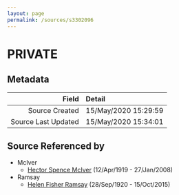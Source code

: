 ```yaml
---
layout: page
permalink: /sources/s3302096
---
```


# PRIVATE

## Metadata

Field | Detail
---:|:---
Source Created | 15/May/2020 15:29:59
Source Last Updated | 15/May/2020 15:34:01

## Source Referenced by

* McIver
  * [Hector Spence McIver](../people/@34334364@-hector-spence-mciver-b1919-4-12-d2008-1-27.md) (12/Apr/1919 - 27/Jan/2008)
* Ramsay
  * [Helen Fisher Ramsay](../people/@34267190@-helen-fisher-ramsay-b1920-9-28-d2015-10-15.md) (28/Sep/1920 - 15/Oct/2015)
